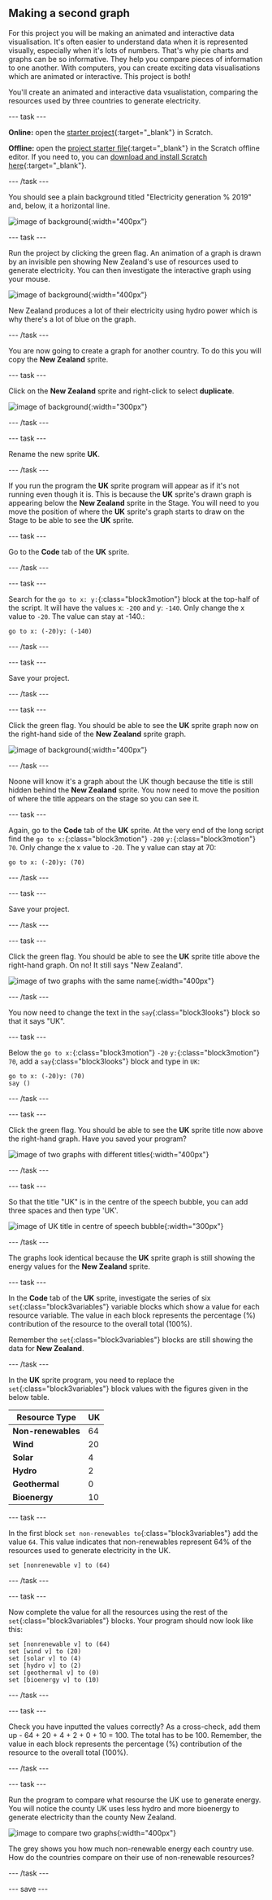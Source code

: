 ## Making a second graph

For this project you will be making an animated and interactive data visualisation. It's often easier to understand data when it is represented visually, especially when it's lots of numbers. That's why pie charts and graphs can be so informative. They help you compare pieces of information to one another. With computers, you can create exciting data visualisations which are animated or interactive. This project is both!

You'll create an animated and interactive data vsualistation, comparing the resources used by three countries to generate electricity.

--- task ---

**Online:** open the [starter project](http://rpf.io/electricity-generation-on){:target="_blank"} in Scratch.
 
**Offline:** open the [project starter file](http://rpf.io/p/en/serene-scene-go){:target="_blank"} in the Scratch offline editor. If you need to, you can [download and install Scratch here](https://scratch.mit.edu/download){:target="_blank"}.

--- /task ---

You should see a plain background titled "Electricity generation % 2019" and, below, it a horizontal line.

![image of background](images/electricity-starter.png){:width="400px"}

--- task ---

Run the project by clicking the green flag. An animation of a graph is drawn by an invisible pen showing New Zealand's use of resources used to generate electricity. You can then investigate the interactive graph using your mouse.

![image of background](images/electricity-starter-green-flag.png){:width="400px"}

New Zealand produces a lot of their electricity using hydro power which is why there's a lot of blue on the graph.

--- /task ---

You are now going to create a graph for another country. To do this you will copy the **New Zealand** sprite.  

--- task ---

Click on the **New Zealand** sprite and right-click to select **duplicate**.

![image of background](images/electricity-copy-sprite.png){:width="300px"}

--- /task ---

--- task ---

Rename the new sprite **UK**. 

--- /task ---

If you run the program the **UK** sprite program will appear as if it's not running even though it is. This is because the **UK** sprite's drawn graph is appearing below the **New Zealand** sprite in the Stage. You will need to you move the position of where the **UK** sprite's graph starts to draw on the Stage to be able to see the **UK** sprite.

--- task ---

Go to the **Code** tab of the **UK** sprite.

--- /task ---

--- task ---

Search for the `go to x: y:`{:class="block3motion"} block at the top-half of the script. It will have the values x: `-200` and y: `-140`. Only change the x value to `-20`. The value can stay at -140.:

```blocks3
go to x: (-20)y: (-140)
```
--- /task ---

--- task ---

Save your project.

--- /task ---

--- task ---

Click the green flag. You should be able to see the **UK** sprite graph now on the right-hand side of the **New Zealand** sprite graph.

![image of background](images/electricity-second-graph-no-title.png){:width="400px"}

--- /task ---

Noone will know it's a graph about the UK though because the title is still hidden behind the **New Zealand** sprite. You now need to move the position of where the title appears on the stage so you can see it.

--- task ---

Again, go to the **Code** tab of the **UK** sprite. At the very end of the long script find the `go to x:`{:class="block3motion"} `-200` `y:`{:class="block3motion"} `70`. Only change the x value to `-20`. The y value can stay at 70:

```blocks3
go to x: (-20)y: (70)
```

--- /task ---

--- task ---

Save your project.

--- /task ---

--- task ---

Click the green flag. You should be able to see the **UK** sprite title above the right-hand graph. On no! It still says "New Zealand".

![image of two graphs with the same name](images/electricity-two-graphs-same-name.png){:width="400px"}

--- /task ---

You now need to change the text in the `say`{:class="block3looks"} block so that it says "UK".

--- task ---

Below the `go to x:`{:class="block3motion"} `-20` `y:`{:class="block3motion"} `70`, add a `say`{:class="block3looks"} block and type in `UK`:

```blocks3
go to x: (-20)y: (70)
say ()
```
--- /task ---

--- task ---

Click the green flag. You should be able to see the **UK** sprite title now above the right-hand graph. Have you saved your program?

![image of two graphs with different titles](images/electricity-two-graphs-different-titles.png){:width="400px"}

--- /task ---

--- task ---

So that the title "UK" is in the centre of the speech bubble, you can add three spaces and then type 'UK'.

![image of UK title in centre of speech bubble](images/electricity-title-in-centre-of-bubble.png){:width="300px"}

--- /task ---

The graphs look identical because the **UK** sprite graph is still showing the energy values for the **New Zealand** sprite.

--- task ---

In the **Code** tab of the **UK** sprite, investigate the series of six `set`{:class="block3variables"} variable blocks which show a value for each resource variable. The value in each block represents the percentage (%) contribution of the resource to the overall total (100%). 

Remember the `set`{:class="block3variables"} blocks are still showing the data for **New Zealand**. 

--- /task ---

In the **UK** sprite program, you need to replace the `set`{:class="block3variables"} block values with the figures given in the below table. 

Resource Type | UK |
--- | --- |
**Non-renewables** | 64 |
**Wind** | 20 |
**Solar** | 4 | 
**Hydro** | 2 |
**Geothermal** | 0 |
**Bioenergy** | 10 |

--- task ---

In the first block `set non-renewables to`{:class="block3variables"} add the value `64`. This value indicates that non-renewables represent 64% of the resources used to generate electricity in the UK.

```blocks3
set [nonrenewable v] to (64)
```
--- /task ---

--- task ---

Now complete the value for all the resources using the rest of the `set`{:class="block3variables"} blocks. Your program should now look like this:

```blocks3
set [nonrenewable v] to (64)
set [wind v] to (20)
set [solar v] to (4)
set [hydro v] to (2)
set [geothermal v] to (0)
set [bioenergy v] to (10)
```
--- /task ---

--- task ---

Check you have inputted the values correctly? As a cross-check, add them up  - 64 +  20 + 4 + 2 + 0 + 10 = 100. The total has to be 100. Remember, the value in each block represents the percentage (%) contribution of the resource to the overall total (100%). 

--- /task ---

--- task ---

Run the program to compare what resourse the UK use to generate energy. You will notice the county UK uses less hydro and more bioenergy to generate electricity than the county New Zealand. 

![image to compare two graphs](images/electricity-compare-two-graphs.png){:width="400px"}

The grey shows you how much non-renewable energy each country use. How do the countries compare on their use of non-renewable resources?

--- /task ---

--- save ---
